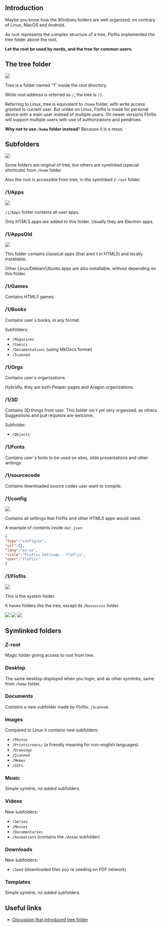 ## Introduction
Maybe you know how the Windows folders are well organized; on contrary of Linux, MacOS and Android.

As root represents the complex structure of a tree, Floflis implemented the tree folder above the root.

**Let the root be used by nerds, and the tree for common users**.

## The tree folder

<img src="/img/screen/treefolder/treeinroot.png"/>

Tree is a folder named "1" inside the root directory.

While root address is referred as `/`, the tree is `/1`.

Referring to Linux, tree is equivalent to `/home` folder, with write access granted to current user. But unlike on Linux, Floflis is made for personal device with a main user instead of multiple users. On newer versions Floflis will support multiple users with use of authorizations and pendrives.

**Why not to use `/home` folder instead**? Because it is a mess.

## Subfolders

<img src="/img/screen/treefolder/thetree.png"/>

Some folders are original of tree, but others are symlinked (special shortcuts) from `/home` folder.

Also the root is accessible from tree, in the symlinked `Z-root` folder.

### /1/Apps

<img src="/img/screen/treefolder/treeapps.png"/>

`/1/Apps` folder contains all user apps.

Only HTML5 apps are added to this folder. Usually they are Electron apps.

### /1/AppsOld

<img src="/img/screen/treefolder/tree-apps-old.png"/>

This folder contains classical apps (that aren`t in HTML5) and locally installable.

Other Linux/Debian/Ubuntu apps are also installable, without depending on this folder.

### /1/Games

Contains HTML5 games.

### /1/Books

Contains user`s books, in any format.

Subfolders:

* `/Magazines`
* `/Comics`
* `/Documentations` (using MkDocs format)
* `/Scanned`

### /1/Orgs

Contains user`s organizations.

Hybridly, they are both Peeper pages and Aragon organizations.

### /1/3D

Contains 3D things from user. This folder isn`t yet very organized, as others. Suggestions and pull requests are welcome.

Subfolder:

* `/Objects`

### /1/Fonts

Contains user`s fonts to be used on sites, slide presentations and other writings.

### /1/sourcecode

Contains downloaded source codes user want to compile.

### /1/config

<img src="/img/screen/treefolder/treeconfig.png"/>

Contains all settings that Floflis and other HTML5 apps would need.

A example of contents inside `dat.json`:

```json
{
"type":"config/os",
"url":{},
"lang":"en-us",
"title":"Floflis Settings - floflis",
"user":"floflis"
}
```

### /1/Floflis

<img src="/img/screen/treefolder/treefloflisfolder.png"/>

This is the system folder.

It haves folders like the tree, except its `/Resources` folder.

<img src="/img/screen/treefolder/treeresources.png"/>

<img src="/img/screen/treefolder/treeresources-sounds.png"/>

<img src="/img/screen/treefolder/treeresourcesimg.png"/>

## Symlinked folders

### Z-root

Magic folder giving access to root from tree.

### Desktop

The same desktop displayed when you login, and as other symlinks, same from `/home` folder.

### Documents

Contains a new subfolder made by Floflis: `/Scanned`.

### Images

Compared to Linux it contains new subfolders:

* `/Photos`
* `/Printscreens/` (a friendly meaning for non-english languages)
* `/Drawings`
* `/Scanned`
* `/Memes`
* `/GIFs`

### Music

Simple symlink, no added subfolders.

### Videos

New subfolders:

* `/Series`
* `/Movies`
* `/Documentaries`
* `/Animations` (contains the `/Anime` subfolder)

### Downloads

New subfolders:

* `/Seed` (downloaded files you`re seeding on P2P network)

### Templates

Simple symlink, no added subfolders.

## Useful links

* [Discussion that introduced tree folder](https://github.com/Floflis/Floflis-linux_x86/issues/58)
